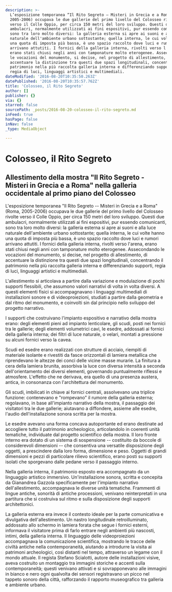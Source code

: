 ```yaml
---
description: >-
  L’esposizione temporanea “Il Rito Segreto – Misteri in Grecia e a Roma” (Roma,
  2005-2006) occupava le due gallerie del primo livello del Colosseo rivolte
  verso il Colle Oppio, per circa 150 metri del loro sviluppo. Questi due
  ambulacri, normalmente utilizzati ai fini espositivi, pur essendo comunicanti,
  sono tra loro molto diversi: la galleria esterna si apre ai suoni e alla luce
  naturale dell'ambiente urbano sottostante; quella interna, le cui volte hanno
  una quota di imposta più bassa, è uno spazio raccolto dove luci e rumori
  arrivano attutiti. I fornici della galleria interna, rivolti verso l'arena,
  erano stati chiusi negli anni con tamponature molto eterogenee. Assecondando
  le vocazioni del monumento, si decise, nel progetto di allestimento, di
  accentuare la distinzione tra questi due spazi longitudinali, concentrando il
  patrimonio nella più raccolta galleria interna e differenziando supporti,
  regia di luci, linguaggi artistici e multimediali.
dateModified: '2016-08-20T10:35:50.263Z'
datePublished: '2016-08-20T10:35:57.762Z'
title: 'Colosseo, il Rito Segreto'
author: []
publisher: {}
via: {}
starred: false
sourcePath: _posts/2016-08-20-colosseo-il-rito-segreto.md
inFeed: true
hasPage: false
inNav: false
_type: MediaObject

---
```

# Colosseo, il Rito Segreto

## Allestimento della mostra "Il Rito Segreto - Misteri in Grecia e a Roma" nella galleria occidentale al primo piano del Colosseo

L'esposizione temporanea "Il Rito Segreto -- Misteri in Grecia e a Roma" (Roma, 2005-2006) occupava le due gallerie del primo livello del Colosseo rivolte verso il Colle Oppio, per circa 150 metri del loro sviluppo. Questi due ambulacri, normalmente utilizzati ai fini espositivi, pur essendo comunicanti, sono tra loro molto diversi: la galleria esterna si apre ai suoni e alla luce naturale dell'ambiente urbano sottostante; quella interna, le cui volte hanno una quota di imposta più bassa, è uno spazio raccolto dove luci e rumori arrivano attutiti. I fornici della galleria interna, rivolti verso l'arena, erano stati chiusi negli anni con tamponature molto eterogenee. Assecondando le vocazioni del monumento, si decise, nel progetto di allestimento, di accentuare la distinzione tra questi due spazi longitudinali, concentrando il patrimonio nella più raccolta galleria interna e differenziando supporti, regia di luci, linguaggi artistici e multimediali.

L'allestimento si articolava a partire dalla variazione e modulazione di pochi supporti flessibili, che assumono valori narrativi di volta in volta diversi. A questi elementi fisici si accompagnavano i linguaggi multimediali di installazioni sonore e di videoproiezioni, studiati a partire dalla geometria e dal ritmo del monumento, e coinvolti sin dal principio nello sviluppo del progetto narrativo.

I supporti che costruivano l'impianto espositivo e narrativo della mostra erano: degli elementi pieni ad impianto lenticolare, gli scudi, posti nei fornici tra le gallerie; degli elementi volumetrici cavi, le esedre, addossati ai fornici della galleria interna; dei filtri di luce naturale, o velari, montati a pressione su alcuni fornici verso la cavea.

Scudi ed esedre erano realizzati con strutture di acciaio, riempiti di materiale isolante e rivestiti da fasce orizzontali di lamiera metallica che riprendevano le altezze dei conci delle vicine masse murarie. La finitura a cera della lamiera brunita, assorbiva la luce con diversa intensità a seconda dell'orientamento dei diversi elementi, governando puntualmente riflessi e atmosfere. L'effetto che ne derivava, era quello di una presenza austera, antica, in consonanza con l'architettura del monumento.

Gli scudi, imbilicati in chiave ai fornici centrali, assolvevano una triplice funzione: contenevano e "rompevano" il rumore della galleria esterna; regolavano, in base all'impianto narrativo della mostra, il passaggio dei visitatori tra le due gallerie; aiutavano a diffondere, assieme alle esedre, l'audio dell'installazione sonora scritta per la mostra.

Le esedre avevano una forma concava autoportante ed erano destinate ad accogliere tutto il patrimonio archeologico, articolandolo in coerenti unità tematiche, individuate dal progetto scientifico della mostra. Il loro fronte interno era dotato di un sistema di sospensione -- costituito da boccole di considerevoli dimensioni -- che consentiva una versatile disposizione degli oggetti, a prescindere dalla loro forma, dimensione e peso. Oggetti di grandi dimensioni e pezzi di particolare rilievo scientifico, erano posti su supporti isolati che sporgevano dalle pedane verso il passaggio interno.

Nella galleria interna, il patrimonio esposto era accompagnato da un linguaggio artistico immersivo. Un'installazione sonora, scritta e concepita da Gianandrea Gazzola specificamente per l'impianto narrativo dell'allestimento, accompagnava le diverse unità tematiche. Frammenti di lingue antiche, sonorità di antiche processioni, venivano reinterpretati in una partitura che si costruiva sul ritmo e sulla disposizione degli supporti architettonici.

La galleria esterna era invece il contesto ideale per la parte comunicativa e divulgativa dell'allestimento. Un nastro longitudinale retroilluminato, addossato allo schermo in lamiera forata che segue i fornici esterni, informava il visitatore prima di farlo entrare negli ambienti più nascosti, intimi, della galleria interna. Il linguaggio delle videoproiezioni accompagnava la comunicazione scientifica, mostrando le tracce delle civiltà antiche nella contemporaneità, aiutando a introdurre la visita ai patrimoni archeologici, così distanti nel tempo, attraverso un legame con il mondo attuale. Il regista Stefano Scialotti, autore delle installazioni visive, aveva costruito un montaggio tra immagini storiche e accenti sulla contemporaneità; questi venivano attivati e si sovrapponevano alle immagini in bianco e nero ogni qualvolta dei sensori registravano un picco nel tappeto sonoro della città, rafforzando il rapporto museografico tra galleria e ambiente urbano.